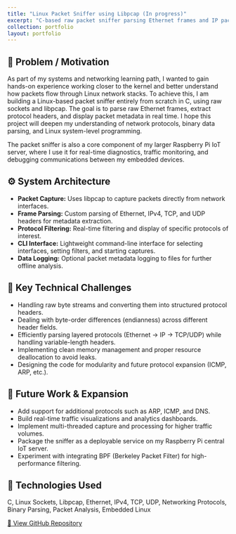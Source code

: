 ```yaml
---
title: "Linux Packet Sniffer using Libpcap (In progress)"
excerpt: "C-based raw packet sniffer parsing Ethernet frames and IP packets."
collection: portfolio
layout: portfolio
---
```


## 📌 Problem / Motivation

As part of my systems and networking learning path, I wanted to gain hands-on experience working closer to the kernel and better understand how packets flow through Linux network stacks. To achieve this, I am building a Linux-based packet sniffer entirely from scratch in C, using raw sockets and libpcap. The goal is to parse raw Ethernet frames, extract protocol headers, and display packet metadata in real time. I hope this project will deepen my understanding of network protocols, binary data parsing, and Linux system-level programming.

The packet sniffer is also a core component of my larger Raspberry Pi IoT server, where I use it for real-time diagnostics, traffic monitoring, and debugging communications between my embedded devices.

## ⚙️ System Architecture

- **Packet Capture:** Uses libpcap to capture packets directly from network interfaces.
- **Frame Parsing:** Custom parsing of Ethernet, IPv4, TCP, and UDP headers for metadata extraction.
- **Protocol Filtering:** Real-time filtering and display of specific protocols of interest.
- **CLI Interface:** Lightweight command-line interface for selecting interfaces, setting filters, and starting captures.
- **Data Logging:** Optional packet metadata logging to files for further offline analysis.

## 🧪 Key Technical Challenges

- Handling raw byte streams and converting them into structured protocol headers.
- Dealing with byte-order differences (endianness) across different header fields.
- Efficiently parsing layered protocols (Ethernet → IP → TCP/UDP) while handling variable-length headers.
- Implementing clean memory management and proper resource deallocation to avoid leaks.
- Designing the code for modularity and future protocol expansion (ICMP, ARP, etc.).

## 🚀 Future Work & Expansion

- Add support for additional protocols such as ARP, ICMP, and DNS.
- Build real-time traffic visualizations and analytics dashboards.
- Implement multi-threaded capture and processing for higher traffic volumes.
- Package the sniffer as a deployable service on my Raspberry Pi central IoT server.
- Experiment with integrating BPF (Berkeley Packet Filter) for high-performance filtering.

## 🔧 Technologies Used

C, Linux Sockets, Libpcap, Ethernet, IPv4, TCP, UDP, Networking Protocols, Binary Parsing, Packet Analysis, Embedded Linux

[🔗 View GitHub Repository](https://github.com/Reetabass/packet-sniffer)
